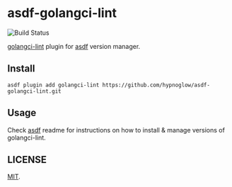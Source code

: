 # asdf-golangci-lint

![Build Status](https://github.com/hypnoglow/asdf/workflows/main/badge.svg)

[golangci-lint](https://github.com/golangci/golangci-lint) plugin for [asdf](https://github.com/asdf-vm/asdf) version manager.

## Install

```shell
asdf plugin add golangci-lint https://github.com/hypnoglow/asdf-golangci-lint.git
```

## Usage

Check [asdf](https://github.com/asdf-vm/asdf) readme for instructions on how to install & manage versions of golangci-lint.

## LICENSE

[MIT](LICENSE).
